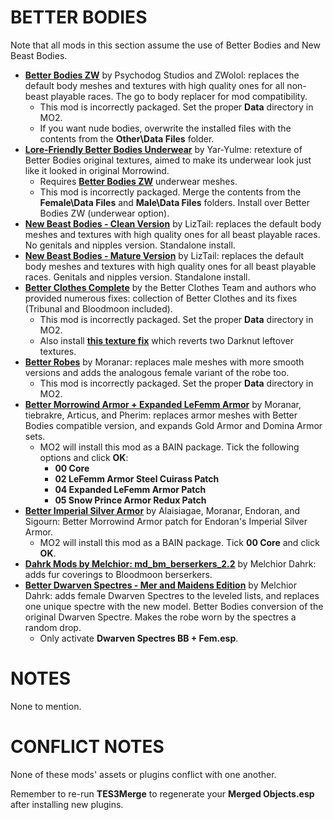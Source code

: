 # BETTER BODIES

Note that all mods in this section assume the use of Better Bodies and New Beast Bodies.

- [**Better Bodies ZW**](https://www.nexusmods.com/morrowind/mods/42395) by Psychodog Studios and ZWolol: replaces the default body meshes and textures with high quality ones for all non-beast playable races. The go to body replacer for mod compatibility.
	- This mod is incorrectly packaged. Set the proper **Data** directory in MO2.
	- If you want nude bodies, overwrite the installed files with the contents from the **Other\Data Files** folder.
- [**Lore-Friendly Better Bodies Underwear**](https://www.nexusmods.com/morrowind/mods/43065/) by Yar-Yulme: retexture of Better Bodies original textures, aimed to make its underwear look just like it looked in original Morrowind.
	- Requires [**Better Bodies ZW**](https://www.nexusmods.com/morrowind/mods/42395) underwear meshes.
	- This mod is incorrectly packaged. Merge the contents from the **Female\Data Files** and **Male\Data Files** folders. Install over Better Bodies ZW (underwear option).
- [**New Beast Bodies - Clean Version**](http://mw.modhistory.com/download-10-10928) by LizTail: replaces the default body meshes and textures with high quality ones for all beast playable races. No genitals and nipples version. Standalone install.
- [**New Beast Bodies - Mature Version**](http://mw.modhistory.com/download-10-11364) by LizTail: replaces the default body meshes and textures with high quality ones for all beast playable races. Genitals and nipples version. Standalone install.
- [**Better Clothes Complete**](https://www.nexusmods.com/morrowind/mods/47549) by the Better Clothes Team and authors who provided numerous fixes: collection of Better Clothes and its fixes (Tribunal and Bloodmoon included).
	- This mod is incorrectly packaged. Set the proper **Data** directory in MO2.
	- Also install [**this texture fix**](https://www.mediafire.com/file/hyw28dbyiyu152y/Better_Clothes_Complete_-_Darknut_Texture_Fix.zip/file) which reverts two Darknut leftover textures.
- [**Better Robes**](https://www.nexusmods.com/morrowind/mods/42773) by Moranar: replaces male meshes with more smooth versions and adds the analogous female variant of the robe too.
	- This mod is incorrectly packaged. Set the proper **Data** directory in MO2.
- [**Better Morrowind Armor + Expanded LeFemm Armor**](http://www.mediafire.com/file/pjtnkpw2je2xg3u/Better_Morrowind_Armor_%252B_Expanded_LeFemm_Armor_v1.0.zip/file) by Moranar, tiebrakre, Articus, and Pherim: replaces armor meshes with Better Bodies compatible version, and expands Gold Armor and Domina Armor sets.
	- MO2 will install this mod as a BAIN package. Tick the following options and click **OK**:
		- **00 Core**
		- **02 LeFemm Armor Steel Cuirass Patch**
		- **04 Expanded LeFemm Armor Patch**
		- **05 Snow Prince Armor Redux Patch**
- [**Better Imperial Silver Armor**](https://www.mediafire.com/file/cx0690qeklksy94/Better_Imperial_Silver_Armor_v1.01b.zip/file) by Alaisiagae, Moranar, Endoran, and Sigourn: Better Morrowind Armor patch for Endoran's Imperial Silver Armor.
	- MO2 will install this mod as a BAIN package. Tick **00 Core** and click **OK**.
- [**Dahrk Mods by Melchior: md_bm_berserkers_2.2**](https://www.nexusmods.com/morrowind/mods/43528) by Melchior Dahrk: adds fur coverings to Bloodmoon berserkers.
- [**Better Dwarven Spectres - Mer and Maidens Edition**](https://www.nexusmods.com/morrowind/mods/45617) by Melchior Dahrk: adds female Dwarven Spectres to the leveled lists, and replaces one unique spectre with the new model. Better Bodies conversion of the original Dwarven Spectre. Makes the robe worn by the spectres a random drop.
	- Only activate **Dwarven Spectres BB + Fem.esp**.

# NOTES

None to mention.

# CONFLICT NOTES

None of these mods' assets or plugins conflict with one another.

Remember to re-run **TES3Merge** to regenerate your **Merged Objects.esp** after installing new plugins.

